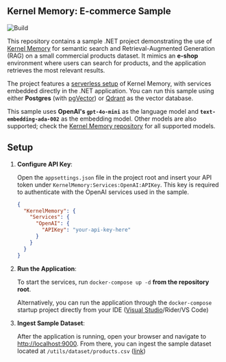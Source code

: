## Kernel Memory: E-commerce Sample

![Build](https://github.com/demid-ns/kernel-memory-ecommerce-sample/actions/workflows/ci-build.yml/badge.svg)

This repository contains a sample .NET project demonstrating the use of [Kernel Memory](https://github.com/microsoft/kernel-memory) for semantic search and Retrieval-Augmented Generation (RAG) on a small commercial products dataset. 
It mimics an **e-shop** environment where users can search for products, and the application retrieves the most relevant results.

The project features a [serverless setup](https://microsoft.github.io/kernel-memory/serverless) of Kernel Memory, with services embedded directly in the .NET application. 
You can run this sample using either **Postgres** (with [pgVector](https://github.com/pgvector/pgvector)) or [Qdrant](https://github.com/qdrant/qdrant) as the vector database.

This sample uses **OpenAI's `gpt-4o-mini`** as the language model and **`text-embedding-ada-002`** as the embedding model. Other models are also supported; check the [Kernel Memory repository](https://github.com/microsoft/kernel-memory) for all supported models.

## Setup

1. **Configure API Key**:
   
   Open the `appsettings.json` file in the project root and insert your API token under `KernelMemory:Services:OpenAI:APIKey`. This key is required to authenticate with the OpenAI services used in the sample.

   ```json
   {
     "KernelMemory": {
       "Services": {
         "OpenAI": {
           "APIKey": "your-api-key-here"
         }
       }
     }
   }
   ```
   
2. **Run the Application**:
   
   To start the services, run `docker-compose up -d` **from the repository root**.

   Alternatively, you can run the application through the `docker-compose` startup project directly from your IDE ([Visual Studio](https://learn.microsoft.com/en-us/visualstudio/containers/tutorial-multicontainer?view=vs-2022)/Rider/VS Code)

3. **Ingest Sample Dataset**:
   
   After the application is running, open your browser and navigate to [http://localhost:9000](http://localhost:9000).
   From there, you can ingest the sample dataset located at `/utils/dataset/products.csv` ([link](./utils/dataset/products.csv))
   

